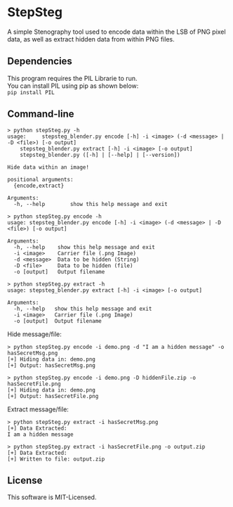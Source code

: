 StepSteg
========
A simple Stenography tool used to encode data within the LSB of PNG pixel data, as well as extract hidden data from within PNG files.

Dependencies
------------
This program requires the PIL Librarie to run.  
You can install PIL using pip as shown below:  
`pip install PIL`

Command-line
------------
```
> python stepSteg.py -h
usage:     stepsteg_blender.py encode [-h] -i <image> (-d <message> | -D <file>) [-o output]
    stepsteg_blender.py extract [-h] -i <image> [-o output]
    stepsteg_blender.py ([-h] | [--help] | [--version])

Hide data within an image!

positional arguments:
  {encode,extract}

Arguments:
  -h, --help        show this help message and exit

> python stepSteg.py encode -h
usage: stepsteg_blender.py encode [-h] -i <image> (-d <message> | -D <file>) [-o output]

Arguments:
  -h, --help    show this help message and exit
  -i <image>    Carrier file (.png Image)
  -d <message>  Data to be hidden (String)
  -D <file>     Data to be hidden (file)
  -o [output]   Output filename

> python stepSteg.py extract -h
usage: stepsteg_blender.py extract [-h] -i <image> [-o output]

Arguments:
  -h, --help   show this help message and exit
  -i <image>   Carrier file (.png Image)
  -o [output]  Output filename
```
Hide message/file:
```
> python stepSteg.py encode -i demo.png -d "I am a hidden message" -o hasSecretMsg.png
[+] Hiding data in: demo.png
[+] Output: hasSecretMsg.png

> python stepSteg.py encode -i demo.png -D hiddenFile.zip -o hasSecretFile.png
[+] Hiding data in: demo.png
[+] Output: hasSecretFile.png
```
Extract message/file:
```
> python stepSteg.py extract -i hasSecretMsg.png
[+] Data Extracted:
I am a hidden message

> python stepSteg.py extract -i hasSecretFile.png -o output.zip
[+] Data Extracted:
[+] Written to file: output.zip
```

License
-------
This software is MIT-Licensed.
